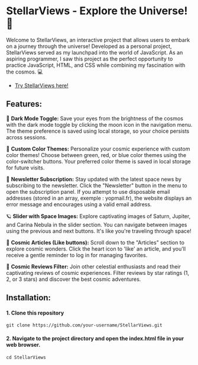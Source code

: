 # StellarViews - Explore the Universe! 🚀

Welcome to StellarViews, an interactive project that allows users to embark on a journey through the universe! Developed as a personal project, StellarViews served as my launchpad into the world of JavaScript. As an aspiring programmer, I saw this project as the perfect opportunity to practice JavaScript, HTML, and CSS while combining my fascination with the cosmos. :computer: 

- [Try StellarViews here!](https://stellar-views.vercel.app/)

## Features:

🌌 **Dark Mode Toggle:** Save your eyes from the brightness of the cosmos with the dark mode toggle by clicking the moon icon in the navigation menu. The theme preference is saved using local storage, so your choice persists across sessions.

🎨 **Custom Color Themes:** Personalize your cosmic experience with custom color themes! Choose between green, red, or blue color themes using the color-switcher buttons. Your preferred color theme is saved in local storage for future visits.

💌 **Newsletter Subscription:** Stay updated with the latest space news by subscribing to the newsletter. Click the "Newsletter" button in the menu to open the subscription panel. If you attempt to use disposable email addresses (stored in an array, exemple : yopmail.fr), the website displays an error message and encourages using a valid email address.

🪐 **Slider with Space Images:** Explore captivating images of Saturn, Jupiter, and Carina Nebula in the slider section. You can navigate between images using the previous and next buttons. It's like you're traveling through space!

📜 **Cosmic Articles (Like buttons):** Scroll down to the "Articles" section to explore cosmic wonders. Click the heart icon to 'like' an article, and you'll receive a gentle reminder to log in for managing favorites.

🌟 **Cosmic Reviews Filter:** Join other celestial enthusiasts and read their captivating reviews of cosmic experiences. Filter reviews by star ratings (1, 2, or 3 stars) and discover the best cosmic adventures.

## Installation:

#### 1. Clone this repository
```console
git clone https://github.com/your-username/StellarViews.git
```
#### 2. Navigate to the project directory and open the index.html file in your web browser. 
```console
cd StellarViews
```
